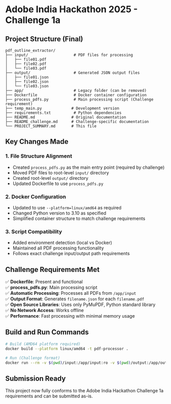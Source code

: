 # Adobe India Hackathon 2025 - Challenge 1a

## Project Structure (Final)

```
pdf_outline_extractor/
├── input/                    # PDF files for processing
│   ├── file01.pdf
│   ├── file02.pdf
│   └── file03.pdf
├── output/                   # Generated JSON output files
│   ├── file01.json
│   ├── file02.json
│   └── file03.json
├── app/                      # Legacy folder (can be removed)
├── Dockerfile                # Docker container configuration
├── process_pdfs.py           # Main processing script (Challenge requirement)
├── temp_main.py             # Development version
├── requirements.txt          # Python dependencies
├── README.md                # Original documentation
├── README_challenge.md      # Challenge-specific documentation
└── PROJECT_SUMMARY.md       # This file
```

## Key Changes Made

### 1. **File Structure Alignment**
- Created `process_pdfs.py` as the main entry point (required by challenge)
- Moved PDF files to root-level `input/` directory
- Created root-level `output/` directory
- Updated Dockerfile to use `process_pdfs.py`

### 2. **Docker Configuration**
- Updated to use `--platform=linux/amd64` as required
- Changed Python version to 3.10 as specified
- Simplified container structure to match challenge requirements

### 3. **Script Compatibility**
- Added environment detection (local vs Docker)
- Maintained all PDF processing functionality
- Follows exact challenge input/output path requirements

## Challenge Requirements Met

✅ **Dockerfile**: Present and functional  
✅ **process_pdfs.py**: Main processing script  
✅ **Automatic Processing**: Processes all PDFs from `/app/input`  
✅ **Output Format**: Generates `filename.json` for each `filename.pdf`  
✅ **Open Source Libraries**: Uses only PyMuPDF, Python standard library  
✅ **No Network Access**: Works offline  
✅ **Performance**: Fast processing with minimal memory usage  

## Build and Run Commands

```bash
# Build (AMD64 platform required)
docker build --platform linux/amd64 -t pdf-processor .

# Run (Challenge format)
docker run --rm -v $(pwd)/input:/app/input:ro -v $(pwd)/output:/app/output --network none pdf-processor
```

## Submission Ready
This project now fully conforms to the Adobe India Hackathon Challenge 1a requirements and can be submitted as-is.

